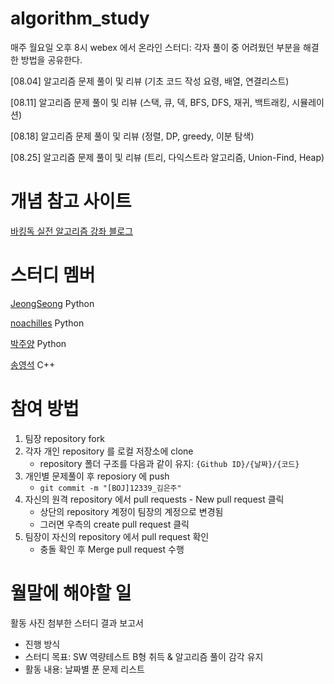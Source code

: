 # algorithm_study

매주 월요일 오후 8시 webex 에서 온라인 스터디: 각자 풀이 중 어려웠던 부분을 해결한 방법을 공유한다.

[08.04] 알고리즘 문제 풀이 및 리뷰 (기초 코드 작성 요령, 배열, 연결리스트)

[08.11] 알고리즘 문제 풀이 및 리뷰 (스택, 큐, 덱, BFS, DFS, 재귀, 백트래킹, 시뮬레이션)

[08.18] 알고리즘 문제 풀이 및 리뷰 (정렬, DP, greedy, 이분 탐색)

[08.25] 알고리즘 문제 풀이 및 리뷰 (트리, 다익스트라 알고리즘, Union-Find, Heap)

# 개념 참고 사이트
[바킹독 실전 알고리즘 강좌 블로그](https://blog.encrypted.gg/category/%EA%B0%95%EC%A2%8C/%EC%8B%A4%EC%A0%84%20%EC%95%8C%EA%B3%A0%EB%A6%AC%EC%A6%98)

# 스터디 멤버
[JeongSeong](https://github.com/JeongSeong) Python

[noachilles](https://github.com/noachilles) Python

[박주양]() Python

[송영석]() C++

# 참여 방법
1. 팀장 repository fork
2. 각자 개인 repository 를 로컬 저장소에 clone
   - repository 폴더 구조를 다음과 같이 유지: `{Github ID}/{날짜}/{코드}`
4. 개인별 문제풀이 후 reposiory 에 push
   - `git commit -m "[BOJ]12339_김은주"`
5. 자신의 원격 repository 에서 pull requests - New pull request 클릭
   - 상단의 repository 계정이 팀장의 계정으로 변경됨
   - 그러면 우측의 create pull request 클릭
7. 팀장이 자신의 repository 에서 pull request 확인
   - 충돌 확인 후 Merge pull request 수행
  
# 월말에 해야할 일
활동 사진 첨부한 스터디 결과 보고서
- 진행 방식
- 스터디 목표: SW 역량테스트 B형 취득 & 알고리즘 풀이 감각 유지
- 활동 내용: 날짜별 푼 문제 리스트
